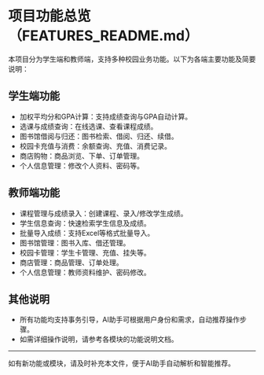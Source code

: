 # 项目功能总览（FEATURES_README.md）

本项目分为学生端和教师端，支持多种校园业务功能。以下为各端主要功能及简要说明：

## 学生端功能
- 加权平均分和GPA计算：支持成绩查询与GPA自动计算。
- 选课与成绩查询：在线选课、查看课程成绩。
- 图书馆借阅与归还：图书检索、借阅、归还、续借。
- 校园卡充值与消费：余额查询、充值、消费记录。
- 商店购物：商品浏览、下单、订单管理。
- 个人信息管理：修改个人资料、密码等。

## 教师端功能
- 课程管理与成绩录入：创建课程、录入/修改学生成绩。
- 学生信息查询：快速检索学生信息及成绩。
- 批量导入成绩：支持Excel等格式批量导入。
- 图书馆管理：图书入库、借还管理。
- 校园卡管理：学生卡管理、充值、挂失等。
- 商店管理：商品管理、订单处理。
- 个人信息管理：教师资料维护、密码修改。

## 其他说明
- 所有功能均支持事务引导，AI助手可根据用户身份和需求，自动推荐操作步骤。
- 如需详细操作说明，请参考各模块的功能说明文档。

---
如有新功能或模块，请及时补充本文件，便于AI助手自动解析和智能推荐。